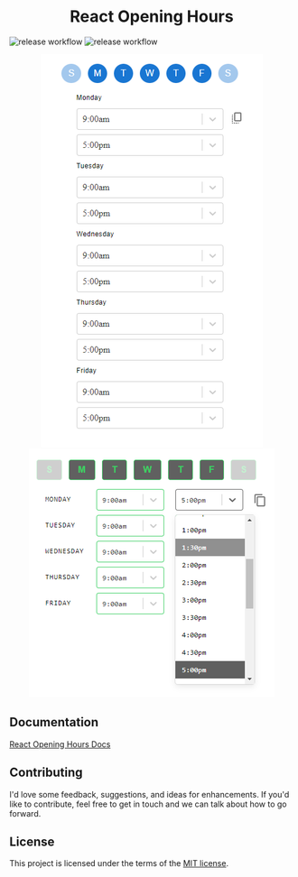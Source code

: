 <h1 align="center">React Opening Hours</h1>

![release workflow](https://github.com/perrottarichard/react-opening-hours/actions/workflows/build.yml/badge.svg)
![release workflow](https://github.com/perrottarichard/react-opening-hours/actions/workflows/tests.yml/badge.svg)
<br/>

<p align="center">
  <img src="https://github.com/Perrottarichard/react-opening-hours/blob/master/vertical_opening_hours.png?raw=true" />
  <img src="https://github.com/Perrottarichard/react-opening-hours/blob/master/horizontal_opening_hours.png?raw=true" />
</p>

## Documentation

[React Opening Hours Docs](https://sprightly-cendol-934003.netlify.app)

## Contributing

I'd love some feedback, suggestions, and ideas for enhancements. If you'd like to contribute, feel
free to get in touch and we can talk about how to go forward.

## License

This project is licensed under the terms of the [MIT license](/LICENSE).
